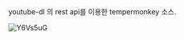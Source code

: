 youtube-dl 의 rest api를 이용한 tempermonkey 소스. 






![Y6Vs5uG](https://user-images.githubusercontent.com/48664297/54862517-99ead480-4d7f-11e9-9888-3726496a4e01.png)
